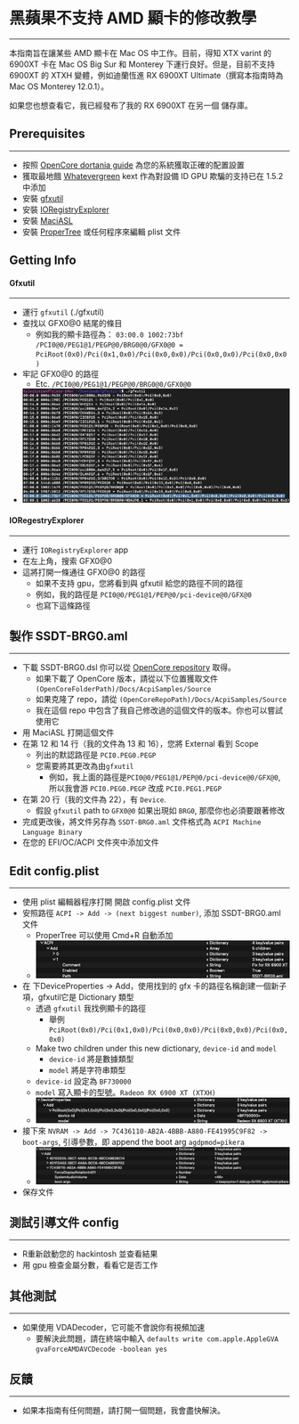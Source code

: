 # 黑蘋果不支持 AMD 顯卡的修改教學
---

本指南旨在讓某些 AMD 顯卡在 Mac OS 中工作。目前，得知 XTX varint 的 6900XT 卡在 Mac OS Big Sur 和 Monterey 下運行良好。但是，目前不支持 6900XT 的 XTXH 變體，例如迪蘭恆進 RX 6900XT Ultimate（撰寫本指南時為 Mac OS Monterey 12.0.1）。

如果您也想查看它，我已經發布了我的 RX 6900XT 在另一個 儲存庫。


## Prerequisites
---

* 按照 [OpenCore dortania guide](https://dortania.github.io/OpenCore-Install-Guide/) 為您的系統獲取正確的配置設置
* 獲取最地餓 [Whatevergreen](https://github.com/acidanthera/WhateverGreen) kext 作為對設備 ID GPU 欺騙的支持已在 1.5.2 中添加
* 安裝 [gfxutil](https://github.com/acidanthera/gfxutil)
* 安裝 [IORegistryExplorer](https://github.com/vulgo/IORegistryExplorer)
* 安裝 [MaciASL](https://github.com/acidanthera/MaciASL)
* 安裝 [ProperTree](https://github.com/corpnewt/ProperTree) 或任何程序來編輯 plist 文件


## Getting Info

#### Gfxutil
---

* 運行 `gfxutil` (./gfxutil)
* 查找以 GFX0@0 結尾的條目
    * 例如我的顯卡路徑為： `03:00.0 1002:73bf /PCI0@0/PEG1@1/PEGP@0/BRG0@0/GFX0@0 = PciRoot(0x0)/Pci(0x1,0x0)/Pci(0x0,0x0)/Pci(0x0,0x0)/Pci(0x0,0x0)`
* 牢記 GFX0@0 的路徑
    * Etc. `/PCI0@0/PEG1@1/PEGP@0/BRG0@0/GFX0@0`
* ![GFXUTIL Output](/assets/gfxutil_pic.png)


#### IORegestryExplorer
---

* 運行 `IORegistryExplorer` app
* 在左上角，搜索 GFX0@0
* 這將打開一條通往 GFX0@0 的路徑
    * 如果不支持 gpu，您將看到與 gfxutil 給您的路徑不同的路徑
    * 例如，我的路徑是 `PCI0@0/PEG1@1/PEP@0/pci-device@0/GFX@0`
    * 也寫下這條路徑


## 製作 SSDT-BRG0.aml
---

* 下載 SSDT-BRG0.dsl 你可以從 [OpenCore repository](https://github.com/acidanthera/OpenCorePkg) 取得。
    * 如果下載了 OpenCore 版本，請從以下位置獲取文件 `(OpenCoreFolderPath)/Docs/AcpiSamples/Source` 
    * 如果克隆了 repo，請從 `(OpenCoreRepoPath)/Docs/AcpiSamples/Source`
    * 我在這個 repo 中包含了我自己修改過的這個文件的版本。你也可以嘗試使用它
* 用 MaciASL 打開這個文件
* 在第 12 和 14 行（我的文件為 13 和 16），您將 External 看到 Scope
    * 列出的默認路徑是 `PCI0.PEG0.PEGP`
    * 您需要將其更改為由`gfxutil`
        * 例如，我上面的路徑是`PCI0@0/PEG1@1/PEP@0/pci-device@0/GFX@0`, 所以我會游 `PCI0.PEG0.PEGP` 改成 `PCI0.PEG1.PEGP`
* 在第 20 行（我的文件為 22），有 `Device`.
    * 假設 `gfxutil` path to `GFX0@0` 如果出現如 `BRG0`, 那麼你也必須要跟著修改
* 完成更改後，將文件另存為 `SSDT-BRG0.aml` 文件格式為 `ACPI Machine Language Binary`
* 在您的 EFI/OC/ACPI 文件夾中添加文件


## Edit config.plist
---

* 使用 plist 編輯器程序打開 開啟 config.plist 文件
* 安照路徑 `ACPI -> Add -> (next biggest number)`, 添加 SSDT-BRG0.aml 文件
    * ProperTree 可以使用 Cmd+R 自動添加
    * ![ACPI Section](/assets/acpi_pic.png)
* 在 下DeviceProperties -> Add，使用找到的 gfx 卡的路徑名稱創建一個新子項，gfxutil它是 Dictionary 類型
    * 透過 `gfxutil` 我找例顯卡的路徑
        * 舉例 `PciRoot(0x0)/Pci(0x1,0x0)/Pci(0x0,0x0)/Pci(0x0,0x0)/Pci(0x0,0x0)`
    * Make two children under this new dictionary, `device-id` and `model`
        * `device-id` 將是數據類型
        * `model` 將是字符串類型
    *  `device-id` 設定為 `BF730000`
    *  `model` 寫入顯卡的型號。`Radeon RX 6900 XT (XTXH)`
    * ![DeviceProperties Section](/assets/device_pic.png)
* 接下來 `NVRAM -> Add -> 7C436110-AB2A-4BBB-A880-FE41995C9F82 -> boot-args`, 引導參數，即 append the boot arg `agdpmod=pikera`
    * ![NVRAM Section](/assets/nvram_pic.png)
* 保存文件


## 測試引導文件 config
---

* R重新啟動您的 hackintosh 並查看結果
* 用 gpu 檢查金屬分數，看看它是否工作

## 其他測試
---

* 如果使用 VDADecoder，它可能不會說你有視頻加速
    * 要解決此問題，請在終端中輸入 `defaults write com.apple.AppleGVA gvaForceAMDAVCDecode -boolean yes`


## 反饋
---

* 如果本指南有任何問題，請打開一個問題，我會盡快解決。